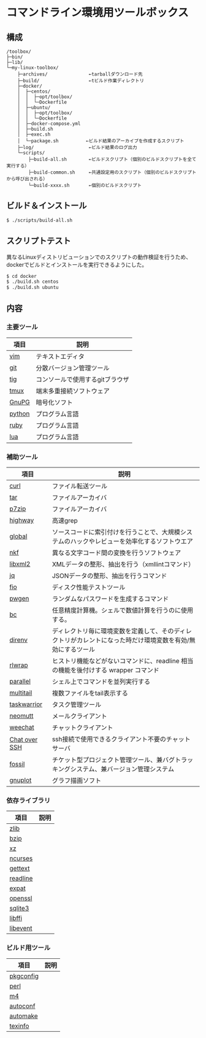 コマンドライン環境用ツールボックス
==================================

構成
----

```
/toolbox/
├─bin/
├─lib/
└─my-linux-toolbox/
    ├─archives/               ←tarballダウンロード先
    ├─build/                  ←tビルド作業ディレクトリ
    ├─docker/
    │  ├─centos/
    │  │  ├─opt/toolbox/
    │  │  └─Dockerfile
    │  ├─ubuntu/
    │  │  ├─opt/toolbox/
    │  │  └─Dockerfile
    │  ├─docker-compose.yml
    │  ├─build.sh
    │  ├─exec.sh
    │  └─package.sh          ←ビルド結果のアーカイブを作成するスクリプト
    ├─log/                    ←ビルド結果のログ出力
    └─scripts/
        ├─build-all.sh        ←ビルドスクリプト（個別のビルドスクリプトを全て実行する）
        ├─build-common.sh     ←共通設定用のスクリプト（個別のビルドスクリプトから呼び出される）
        └─build-xxxx.sh       ←個別のビルドスクリプト

```


ビルド＆インストール
--------------------

```sh
$ ./scripts/build-all.sh
```


スクリプトテスト
----------------

異なるLinuxディストリビューションでのスクリプトの動作検証を行うため、
dockerでビルドとインストールを実行できるようにした。

```sh
$ cd docker
$ ./build.sh centos
$ ./build.sh ubuntu
```


内容
----

### 主要ツール

項目                                      | 説明
------------------------------------------|------
[vim](https://www.vim.org/)               | テキストエディタ
[git](https://git-scm.com/)               | 分散バージョン管理ツール
[tig](https://jonas.github.io/tig/)       | コンソールで使用するgitブラウザ
[tmux](https://github.com/tmux/tmux/wiki) | 端末多重接続ソフトウェア
[GnuPG](https://gnupg.org/index.html)     | 暗号化ソフト
[python](https://www.python.org/)         | プログラム言語
[ruby](https://www.ruby-lang.org/)        | プログラム言語
[lua](http://www.lua.org/)                | プログラム言語

### 補助ツール

 項目                                               | 説明
----------------------------------------------------|------
[curl](https://curl.haxx.se/)                       | ファイル転送ツール
[tar](https://www.gnu.org/software/tar/)            | ファイルアーカイバ
[p7zip](https://sourceforge.net/projects/p7zip/)    | ファイルアーカイバ
[highway](https://github.com/tkengo/highway/)       | 高速grep
[global](https://www.gnu.org/software/global/)      | ソースコードに索引付けを行うことで、大規模システムのハックやレビューを効率化するソフトウエア
[nkf](https://ja.osdn.net/projects/nkf/)            | 異なる文字コード間の変換を行うソフトウェア
[libxml2](http://xmlsoft.org/)                      | XMLデータの整形、抽出を行う（xmllintコマンド）
[jq](https://stedolan.github.io/jq/)                | JSONデータの整形、抽出を行うコマンド
[fio](https://https://github.com/axboe/fio)         | ディスク性能テストツール
[pwgen](https://sourceforge.net/projects/pwgen/)    | ランダムなパスワードを生成するコマンド
[bc](https://www.gnu.org/software/bc/)              | 任意精度計算機。シェルで数値計算を行うのに使用する。
[direnv](https://direnv.net/)                       | ディレクトリ毎に環境変数を定義して、そのディレクトリがカレントになった時だけ環境変数を有効/無効にするツール
[rlwrap](https://github.com/hanslub42/rlwrap/)      | ヒストリ機能などがないコマンドに、readline 相当の機能を後付けする wrapper コマンド
[parallel](https://www.gnu.org/software/parallel/)  | シェル上でコマンドを並列実行する
[multitail](https://www.vanheusden.com/multitail/)  | 複数ファイルをtail表示する
[taskwarrior](https://taskwarrior.org/)             | タスク管理ツール
[neomutt](https://neomutt.org/)                     | メールクライアント
[weechat](https://weechat.org/)                     | チャットクライアント
[Chat over SSH](https://github.com/shazow/ssh-chat) | ssh接続で使用できるクライアント不要のチャットサーバ
[fossil](https://www.fossil-scm.org/)               | チケット型プロジェクト管理ツール、兼バグトラッキングシステム、兼バージョン管理システム
[gnuplot](http://www.gnuplot.info/)                 | グラフ描画ソフト

### 依存ライブラリ

 項目                                              | 説明
---------------------------------------------------|------
[zlib](http://www.zlib.net/)                       | 
[bzip](https://bzip2.sourceforge.io/)              | 
[xz](https://tukaani.org/xz/)                      | 
[ncurses](https://www.gnu.org/software/ncurses/)   | 
[gettext](https://www.gnu.org/software/gettext/)   | 
[readline](https://www.gnu.org/software/readline/) | 
[expat](https://sourceforge.net/projects/expat/)   | 
[openssl](https://www.openssl.org/)                | 
[sqlite3](https://www.sqlite.org/)                 | 
[libffi](https://sourceware.org/libffi/)           | 
[libevent](http://libevent.org/)                   | 

### ビルド用ツール

 項目                                                              | 説明
-------------------------------------------------------------------|------
[pkgconfig](https://www.freedesktop.org/wiki/Software/pkg-config/) | 
[perl](https://www.cpan.org/src/README.html)                       | 
[m4](https://www.gnu.org/software/m4/)                             | 
[autoconf](https://www.gnu.org/software/autoconf/)                 | 
[automake](https://www.gnu.org/software/automake/)                 | 
[texinfo](https://www.gnu.org/software/textifo/)                   | 
